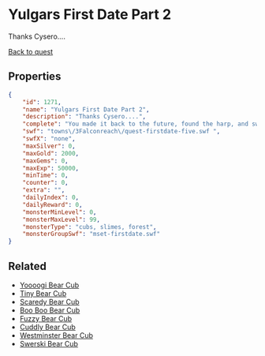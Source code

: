 # Yulgars First Date Part 2

Thanks Cysero....

[Back to quest](../quests.md)

## Properties

```json
{
    "id": 1271,
    "name": "Yulgars First Date Part 2",
    "description": "Thanks Cysero....",
    "complete": "You made it back to the future, found the harp, and swear to never accept baked goods from Cysero again!",
    "swf": "towns\/3Falconreach\/quest-firstdate-five.swf ",
    "swfX": "none",
    "maxSilver": 0,
    "maxGold": 2000,
    "maxGems": 0,
    "maxExp": 50000,
    "minTime": 0,
    "counter": 0,
    "extra": "",
    "dailyIndex": 0,
    "dailyReward": 0,
    "monsterMinLevel": 0,
    "monsterMaxLevel": 99,
    "monsterType": "cubs, slimes, forest",
    "monsterGroupSwf": "mset-firstdate.swf"
}
```

## Related

- [Yoooogi Bear Cub](../items/13892-yoooogi-bear-cub.md)
- [Tiny Bear Cub](../items/13893-tiny-bear-cub.md)
- [Scaredy Bear Cub](../items/13894-scaredy-bear-cub.md)
- [Boo Boo Bear Cub](../items/13895-boo-boo-bear-cub.md)
- [Fuzzy Bear Cub](../items/13896-fuzzy-bear-cub.md)
- [Cuddly Bear Cub](../items/13897-cuddly-bear-cub.md)
- [Westminster Bear Cub](../items/13898-westminster-bear-cub.md)
- [Swerski Bear Cub](../items/13899-swerski-bear-cub.md)


